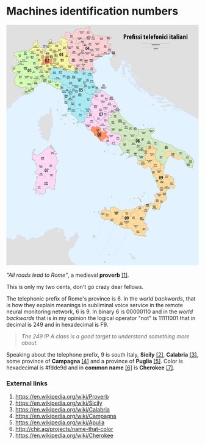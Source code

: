 # Machines identification numbers 

![Italian prefix](../Images/80521461_10221779765545921_1397533786333249536_o.jpg)

*"All roads lead to Rome"*, a medieval **proverb** [[1]](https://en.wikipedia.org/wiki/Proverb). 

This is only my two cents, don't go crazy dear fellows. 

The telephonic prefix of Rome's province is 6. In the *world backwards*, that is how they explain meanings in subliminal voice service in the remote neural monitoring network, 6 is 9. In binary 6 is 00000110 and in the *world backwards* that is in my opinion the logical operator "not" is 11111001 that in decimal is 249 and in hexadecimal is F9. 

> *The 249 IP A class is a good target to understand something more about.*

Speaking about the telephone prefix, 9 is south Italy, **Sicily** [[2]](https://en.wikipedia.org/wiki/Sicily), **Calabria** [[3]](https://en.wikipedia.org/wiki/Calabria), some province of **Campagna** [[4]](https://en.wikipedia.org/wiki/Campagna) and a province of **Puglia** [[5]](https://en.wikipedia.org/wiki/Apulia). Color is hexadecimal is #fdde9d and in **common name** [[6]](http://chir.ag/projects/name-that-color) is **Cherokee** [[7]](https://en.wikipedia.org/wiki/Cherokee).



### External links

1. https://en.wikipedia.org/wiki/Proverb
2. https://en.wikipedia.org/wiki/Sicily
3. https://en.wikipedia.org/wiki/Calabria
4. https://en.wikipedia.org/wiki/Campagna
5. https://en.wikipedia.org/wiki/Apulia
6. http://chir.ag/projects/name-that-color
7. https://en.wikipedia.org/wiki/Cherokee

